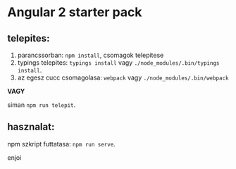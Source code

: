 # Angular 2 starter pack

## telepites:

1. parancssorban: `npm install`, csomagok telepitese
2. typings telepites: `typings install` vagy `./node_modules/.bin/typings install`.
3. az egesz cucc csomagolasa: `webpack` vagy `./node_modules/.bin/webpack`

**VAGY**

siman `npm run telepit`. 


## hasznalat:

npm szkript futtatasa: `npm run serve`.



enjoi

